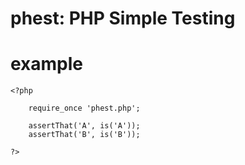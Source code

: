 # phest: PHP Simple Testing


# example

    <?php

        require_once 'phest.php';

        assertThat('A', is('A'));
        assertThat('B', is('B'));

    ?>
